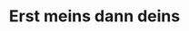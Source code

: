 ---
title: "Erst meins dann deins"
url: /berlin/erst-meins-dann-deins-akazienstrasse/
shop: Kleidung
---